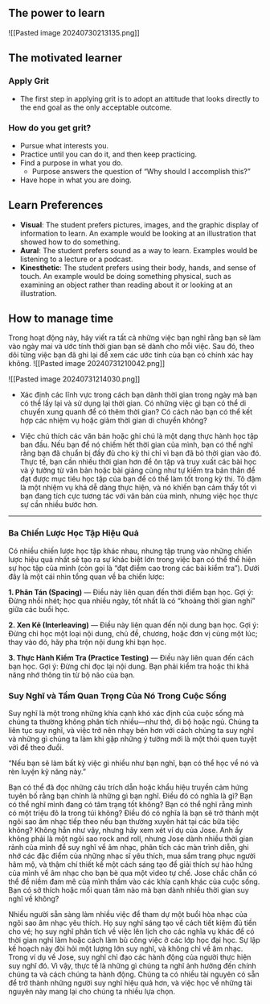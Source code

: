 ## The power to learn
![[Pasted image 20240730213135.png]]
## The motivated learner
### Apply Grit
- The first step in applying grit is to adopt an attitude that looks directly to the end goal as the only acceptable outcome. 
### How do you get grit?
- Pursue what interests you.
- Practice until you can do it, and then keep practicing.
- Find a purpose in what you do.
	- Purpose answers the question of “Why should I accomplish this?”
- Have hope in what you are doing.
## Learn Preferences
- **Visual**: The student prefers pictures, images, and the graphic display of information to learn. An example would be looking at an illustration that showed how to do something.
- **Aural**: The student prefers sound as a way to learn. Examples would be listening to a lecture or a podcast.
- **Kinesthetic**: The student prefers using their body, hands, and sense of touch. An example would be doing something physical, such as examining an object rather than reading about it or looking at an illustration.
## How to manage time

Trong hoạt động này, hãy viết ra tất cả những việc bạn nghĩ rằng bạn sẽ làm vào ngày mai và ước tính thời gian bạn sẽ dành cho mỗi việc. Sau đó, theo dõi từng việc bạn đã ghi lại để xem các ước tính của bạn có chính xác hay không.
![[Pasted image 20240731210042.png]]

![[Pasted image 20240731214030.png]]


- Xác định các lĩnh vực trong cách bạn dành thời gian trong ngày mà bạn có thể lấy lại và sử dụng lại thời gian. Có những việc gì bạn có thể di chuyển xung quanh để có thêm thời gian? Có cách nào bạn có thể kết hợp các nhiệm vụ hoặc giảm thời gian di chuyển không?

- Việc chú thích các văn bản hoặc ghi chú là một dạng thực hành học tập ban đầu. Nếu bạn để nó chiếm hết thời gian của mình, bạn có thể nghĩ rằng bạn đã chuẩn bị đầy đủ cho kỳ thi chỉ vì bạn đã bỏ thời gian vào đó. Thực tế, bạn cần nhiều thời gian hơn để ôn tập và truy xuất các bài học và ý tưởng từ văn bản hoặc bài giảng cũng như tự kiểm tra bản thân để đạt được mục tiêu học tập của bạn để có thể làm tốt trong kỳ thi. Tô đậm là một nhiệm vụ khá dễ dàng thực hiện, và nó khiến bạn cảm thấy tốt vì bạn đang tích cực tương tác với văn bản của mình, nhưng việc học thực sự cần nhiều bước hơn.


---


### Ba Chiến Lược Học Tập Hiệu Quả

Có nhiều chiến lược học tập khác nhau, nhưng tập trung vào những chiến lược hiệu quả nhất sẽ tạo ra sự khác biệt lớn trong việc bạn có thể thể hiện sự học tập của mình (còn gọi là “đạt điểm cao trong các bài kiểm tra”). Dưới đây là một cái nhìn tổng quan về ba chiến lược:

**1. Phân Tán (Spacing)** — Điều này liên quan đến thời điểm bạn học. Gợi ý: Đừng nhồi nhét; học qua nhiều ngày, tốt nhất là có “khoảng thời gian nghỉ” giữa các buổi học.

**2. Xen Kẽ (Interleaving)** — Điều này liên quan đến nội dung bạn học. Gợi ý: Đừng chỉ học một loại nội dung, chủ đề, chương, hoặc đơn vị cùng một lúc; thay vào đó, hãy pha trộn nội dung khi bạn học.

**3. Thực Hành Kiểm Tra (Practice Testing)** — Điều này liên quan đến cách bạn học. Gợi ý: Đừng chỉ đọc lại nội dung. Bạn phải kiểm tra hoặc thi khả năng nhớ thông tin từ bộ não của bạn.


### Suy Nghĩ và Tầm Quan Trọng Của Nó Trong Cuộc Sống

Suy nghĩ là một trong những khía cạnh khó xác định của cuộc sống mà chúng ta thường không phân tích nhiều—như thở, đi bộ hoặc ngủ. Chúng ta liên tục suy nghĩ, và việc trở nên nhạy bén hơn với cách chúng ta suy nghĩ và những gì chúng ta làm khi gặp những ý tưởng mới là một thói quen tuyệt vời để theo đuổi.

“Nếu bạn sẽ làm bất kỳ việc gì nhiều như bạn nghĩ, bạn có thể học về nó và rèn luyện kỹ năng này.”

Bạn có thể đã đọc những câu trích dẫn hoặc khẩu hiệu truyền cảm hứng tuyên bố rằng bạn chính là những gì bạn nghĩ. Điều đó có nghĩa là gì? Bạn có thể nghĩ mình đang có tâm trạng tốt không? Bạn có thể nghĩ rằng mình có một triệu đô la trong túi không? Điều đó có nghĩa là bạn sẽ trở thành một ngôi sao âm nhạc tiếp theo nếu bạn thường xuyên hát tại các bữa tiệc không? Không hẳn như vậy, nhưng hãy xem xét ví dụ của Jose. Anh ấy không phải là một ngôi sao rock and roll, nhưng Jose dành nhiều thời gian rảnh của mình để suy nghĩ về âm nhạc, phân tích các màn trình diễn, ghi nhớ các đặc điểm của những nhạc sĩ yêu thích, mua sắm trang phục người hâm mộ, và thậm chí thiết kế một cách sáng tạo để giải thích sự hào hứng của mình về âm nhạc cho bạn bè qua một video tự chế. Jose chắc chắn có thể để niềm đam mê của mình thấm vào các khía cạnh khác của cuộc sống. Bạn có sở thích hoặc mối quan tâm nào mà bạn dành nhiều thời gian suy nghĩ về không?

Nhiều người sẵn sàng làm nhiều việc để tham dự một buổi hòa nhạc của ngôi sao âm nhạc yêu thích. Họ suy nghĩ sáng tạo về cách tiết kiệm đủ tiền cho vé; họ suy nghĩ phân tích về việc lên lịch cho các nghĩa vụ khác để có thời gian nghỉ làm hoặc cách làm bù công việc ở các lớp học đại học. Sự lập kế hoạch này đòi hỏi một lượng lớn suy nghĩ, và không chỉ về âm nhạc. Trong ví dụ về Jose, suy nghĩ chỉ đạo các hành động của người thực hiện suy nghĩ đó. Vì vậy, thực tế là những gì chúng ta nghĩ ảnh hưởng đến chính chúng ta và cách chúng ta hành động. Chúng ta có nhiều tài nguyên có sẵn để trở thành những người suy nghĩ hiệu quả hơn, và việc học về những tài nguyên này mang lại cho chúng ta nhiều lựa chọn.